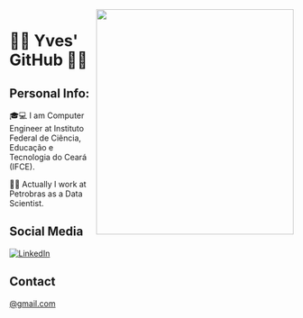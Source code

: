 <img align="right" width="350" height="400" src="imgs/matrix.gif">

# :ocean::boat: Yves' GitHub :rowboat::dolphin:

## Personal Info:

:mortar_board::computer: I am Computer Engineer at Instituto Federal de Ciência, Educação e Tecnologia do Ceará (IFCE).

:wrench::microscope: Actually I work at Petrobras as a Data Scientist.

## Social Media

[![LinkedIn](https://img.shields.io/badge/LinkedIn--blue?style=for-the-badge&logo=linkedin&link=https://www.linkedin.com/in/gabrielfurtadolinsmelo/&logoColor=white)](https://www.linkedin.com/in/yves-romero-60aa83202/)

## Contact

<a href="mailto: @gmail.com">@gmail.com</a>
